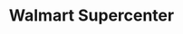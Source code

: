 ---
title: "Walmart Supercenter"
url: /north-myrtle-beach/walmart-supercenter/
shop: supermarket
---